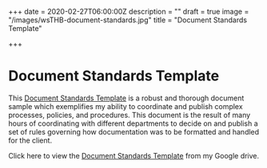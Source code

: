 +++
date = 2020-02-27T06:00:00Z
description = ""
draft = true
image = "/images/wsTHB-document-standards.jpg"
title = "Document Standards Template"

+++
# Document Standards Template

This [Document Standards Template](https://drive.google.com/file/d/1n5ewF38UQ8lCZykBgPO24meA11vwIjfV/view?usp=sharing) is a robust and thorough document sample which exemplifies my ability to coordinate and publish complex processes, policies, and procedures. This document is the result of many hours of coordinating with different departments to decide on and publish a set of rules governing how documentation was to be formatted and handled for the client.

Click here to view the [Document Standards Template](https://drive.google.com/file/d/1n5ewF38UQ8lCZykBgPO24meA11vwIjfV/view?usp=sharing) from my Google drive.